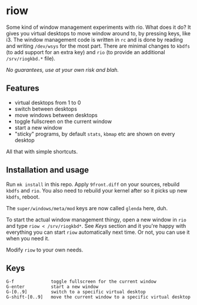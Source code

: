 # riow

Some kind of window management experiments with rio.  What does it do?
It gives you virtual desktops to move window around to, by pressing
keys, like i3. The window management code is written in `rc` and is done
by reading and writing `/dev/wsys` for the most part. There are minimal
changes to `kbdfs` (to add support for an extra key) and `rio` (to provide
an additional `/srv/riogkbd.*` file).

*No guarantees, use at your own risk and blah.*

## Features

 * virtual desktops from 1 to 0
 * switch between desktops
 * move windows between desktops
 * toggle fullscreen on the current window
 * start a new window
 * "sticky" programs, by default `stats`, `kbmap` etc are shown on every desktop

All that with simple shortcuts.

## Installation and usage

Run `mk install` in this repo.  Apply `9front.diff` on your sources,
rebuild `kbdfs` and `rio`.  You also need to rebuild your kernel after
so it picks up new `kbdfs`, reboot.

The `super/windows/meta/mod` keys are now called `glenda` here, duh.

To start the actual window management thingy, open a new window in
`rio` and type `riow < /srv/riogkbd*`. See *Keys* section and it you're
happy with everything you can start `riow` automatically next time.
Or not, you can use it when you need it.

Modify `riow` to your own needs.

## Keys

```
G-f              toggle fullscreen for the current window
G-enter          start a new window
G-[0..9]         switch to a specific virtual desktop
G-shift-[0..9]   move the current window to a specific virtual desktop
```

